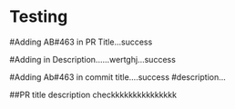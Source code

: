 # Testing

#Adding AB#463 in PR Title...success

#Adding in Description......wertghj...success


#Adding Ab#463 in commit title....success
#description...

##PR title description checkkkkkkkkkkkkkkk

